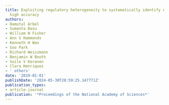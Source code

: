 ```yaml
---
title: Exploiting regulatory heterogeneity to systematically identify enhancers with
  high accuracy
authors:
- Hamutal Arbel
- Sumanta Basu
- William W Fisher
- Ann S Hammonds
- Kenneth H Wan
- Soo Park
- Richard Weiszmann
- Benjamin W Booth
- Soile V Keranen
- Clara Henriquez
- ' others'
date: '2019-01-01'
publishDate: '2024-05-30T20:59:25.147771Z'
publication_types:
- article-journal
publication: '*Proceedings of the National Academy of Sciences*'
---
```

